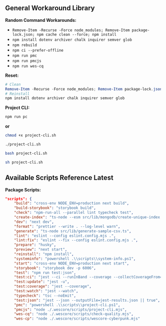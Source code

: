 ## General Workaround Library

**Random Command Workarounds:**

- `Remove-Item -Recurse -Force node_modules; Remove-Item package-lock.json; npm cache clean --force; npm install`
- `npm install dotenv archiver chalk inquirer semver glob`
- `npm rebuild`
- `npm ci --prefer-offline`
- `npm run pmc`
- `npm run pmcjs`
- `npm run wes-cq`

**Reset:**

```powershell
# Clean
Remove-Item -Recurse -Force node_modules; Remove-Item package-lock.json; npm cache clean --force
# Reinstall
npm install dotenv archiver chalk inquirer semver glob
```

**Project CLI:**

```bash
npm run pc
```

**or**

```bash
chmod +x project-cli.sh

./project-cli.sh

bash project-cli.sh

sh project-cli.sh
```

## Available Scripts Reference Latest

**Package Scripts:**

```json
"scripts": {
    "build": "cross-env NODE_ENV=production next build",
    "build-storybook": "storybook build",
    "check": "npm-run-all --parallel lint typecheck test",
    "create-index": "ts-node --esm src/lib/mongodb/create-unique-index.ts",
    "dev": "next dev",
    "format": "prettier --write . --log-level warn",
    "generate": "ts-node src/lib/generate-sample-csv.ts",
    "lint": "eslint --config eslint.config.mjs .",
    "lint:fix": "eslint --fix --config eslint.config.mjs .",
    "prepare": "husky",
    "preview": "next start",
    "reinstall": "npm install",
    "systeminfo": "powershell .\\scripts\\system-info.ps1",
    "start": "cross-env NODE_ENV=production next start",
    "storybook": "storybook dev -p 6006",
    "test": "npm run test:json",
    "test:ci": "jest --ci --runInBand --coverage --collectCoverageFrom=\"**/*.{ts,tsx}\"",
    "test:update": "jest -u",
    "test:coverage": "jest --coverage",
    "test:watch": "jest --watch",
    "typecheck": "tsc --noEmit",
    "test:json": "jest --json --outputFile=jest-results.json || true",
    "pmc": "powershell .\\scripts\\project-cli.ps1",
    "pmcjs": "node ./.wescore/scripts/project-cli.mjs",
    "wes-cq": "node ./.wescore/scripts/check-quality.mjs",
    "wes-cp": "node ./.wescore/scripts/wescore-cyberpunk.mjs"
```

